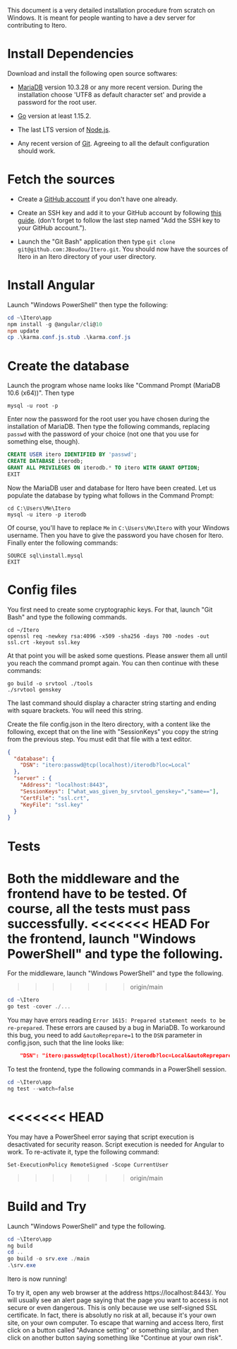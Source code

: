 This document is a very detailed installation procedure from scratch on Windows.
It is meant for people wanting to have a dev server for contributing to Itero.

# Install Dependencies

Download and install the following open source softwares:

 - [MariaDB](https://mariadb.org/download/) version 10.3.28 or any more recent
   version. During the installation choose 'UTF8 as default character set' and
   provide a password for the root user.

 - [Go](https://golang.org/dl/) version at least 1.15.2.

 - The last LTS version of [Node.js](https://nodejs.org/en/download/).

 - Any recent version of [Git](https://git-scm.com/downloads).
   Agreeing to all the default configuration should work.

# Fetch the sources

 - Create a [GitHub account](https://github.com/join) if you don't have
   one already.

 - Create an SSH key and add it to your GitHub account by following
   [this guide](https://docs.github.com/en/github/authenticating-to-github/generating-a-new-ssh-key-and-adding-it-to-the-ssh-agent).
   (don't forget to follow the last step named "Add the SSH key to your GitHub
   account.").

 - Launch the "Git Bash" application then type `git clone git@github.com:JBoudou/Itero.git`.
   You should now have the sources of Itero in an Itero directory of your user
   directory.

# Install Angular

Launch "Windows PowerShell" then type the following:

```PowerShell
cd ~\Itero\app
npm install -g @angular/cli@10
npm update
cp .\karma.conf.js.stub .\karma.conf.js
```

# Create the database

Launch the program whose name looks like "Command Prompt (MariaDB 10.6 (x64))".
Then type
```Batchfile
mysql -u root -p
```
Enter now the password for the root user you have chosen during the
installation of MariaDB. Then type the following commands, replacing `passwd`
with the password of your choice (not one that you use for something else,
though).
```SQL
CREATE USER itero IDENTIFIED BY 'passwd';
CREATE DATABASE iterodb;
GRANT ALL PRIVILEGES ON iterodb.* TO itero WITH GRANT OPTION;
EXIT
```

Now the MariaDB user and database for Itero have been created. Let us populate
the database by typing what follows in the Command Prompt:
```Batchfile
cd C:\Users\Me\Itero
mysql -u itero -p iterodb
```
Of course, you'll have to replace `Me` in `C:\Users\Me\Itero` with your Windows
username. Then you have to give the password you have chosen for Itero.
Finally enter the following commands:
```MySQL
SOURCE sql\install.mysql
EXIT
```

# Config files

You first need to create some cryptographic keys. For that, launch "Git Bash"
and type the following commands.
```Shell
cd ~/Itero
openssl req -newkey rsa:4096 -x509 -sha256 -days 700 -nodes -out ssl.crt -keyout ssl.key
```
At that point you will be asked some questions. Please answer them all until you reach the command
prompt again. You can then continue with these commands:
```Shell
go build -o srvtool ./tools
./srvtool genskey
```
The last command should display a character string starting and ending with
square brackets. You will need this string.

Create the file config.json in the Itero directory, with a content like the
following, except that on the line with "SessionKeys" you copy the string from
the previous step. You must edit that file with a text editor.
```JSON
{
  "database": {
    "DSN": "itero:passwd@tcp(localhost)/iterodb?loc=Local"
  },
  "server" : {
    "Address": "localhost:8443",
    "SessionKeys": ["what_was_given_by_srvtool_genskey=","same=="],
    "CertFile": "ssl.crt",
    "KeyFile": "ssl.key"
  }
}
```

# Tests

Both the middleware and the frontend have to be tested.
Of course, all the tests must pass successfully.
<<<<<<< HEAD
For the frontend, launch "Windows PowerShell" and type the following.
=======
For the middleware, launch "Windows PowerShell" and type the following.
>>>>>>> origin/main
```PowerShell
cd ~\Itero
go test -cover ./...
```
You may have errors reading `Error 1615: Prepared statement needs to be
re-prepared`. These errors are caused by a bug in MariaDB. To workaround this
bug, you need to add `&autoReprepare=1` to the `DSN` parameter in config.json,
such that the line looks like:
```JSON
    "DSN": "itero:passwd@tcp(localhost)/iterodb?loc=Local&autoReprepare=1"
```

To test the frontend, type the following commands in a PowerShell session.
```PowerShell
cd ~\Itero\app
ng test --watch=false
```
<<<<<<< HEAD
=======
You may have a PowerSheel error saying that script execution is desactivated
for security reason. Script execution is needed for Angular to work. To
re-activate it, type the following command:
```PowerSheel
Set-ExecutionPolicy RemoteSigned -Scope CurrentUser
```
>>>>>>> origin/main

# Build and Try

Launch "Windows PowerShell" and type the following.
```PowerShell
cd ~\Itero\app
ng build
cd ..
go build -o srv.exe ./main
.\srv.exe
```
Itero is now running!

To try it, open any web browser at the address https://localhost:8443/. You will
usually see an alert page saying that the page you want to access is not secure
or even dangerous. This is only because we use self-signed SSL certificate. In
fact, there is absolutly no risk at all, because it's your own site, on your
own computer. To escape that warning and access Itero, first click on a button
called "Advance setting" or something similar, and then click on another button
saying something like "Continue at your own risk".
